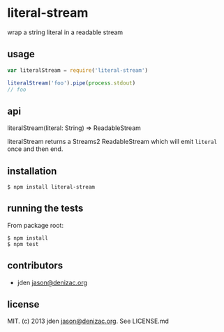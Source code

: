 # literal-stream
wrap a string literal in a readable stream

## usage
```js
var literalStream = require('literal-stream')

literalStream('foo').pipe(process.stdout)
// foo
```


## api

literalStream(literal: String) => ReadableStream

literalStream returns a Streams2 ReadableStream which will emit `literal` once and then end.

## installation

    $ npm install literal-stream


## running the tests

From package root:

    $ npm install
    $ npm test


## contributors

- jden <jason@denizac.org>


## license

MIT. (c) 2013 jden <jason@denizac.org>. See LICENSE.md
